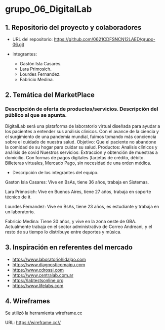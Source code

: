 # grupo_06_DigitalLab

## 1. Repositorio del proyecto y colaboradores
- URL del repositorio: https://github.com/0621CDFSNCN12LAED/grupo-06.git

- Integrantes:
    - Gastón Isla Casares.
    - Lara Primosich.
    - Lourdes Fernandez.
    - Fabricio Medina.

## 2. Temática del MarketPlace

### Descripción de oferta de productos/servicios. Descripción del público al que se apunta.

DigitalLab será una plataforma de laboratorio virtual diseñada para ayudar a los pacientes a entender sus análisis clínicos. Con el avance de la ciencia y el surgimiento de una pandemia mundial, fuimos tomando más conciencia sobre el cuidado de nuestra salud.
Objetivo: Que el paciente no abandone la comidad de su hogar para cuidar su salud.
Productos: Analisis clínicos y análisis de covid
Nuestros servicios: Extraccion y obtención de muestras a domicilio. Con formas de pagos digitales (tarjetas de crédito, débito. Billeteras virtuales, Mercado Pago, sin necesidad de una orden médica. 


- Descripción de los integrantes del equipo.

Gaston Isla Casares: Vive en BsAs, tiene 36 años, trabaja en Sistemas.

Lara Primosich: Vive en Buenos Aires, tiene 27 años, trabaja en soporte técnico de it.

Lourdes Fernandez: Vive en BsAs, tiene 23 años, es estudiante y trabaja en un laboratorio.

Fabricio Medina: Tiene 30 años, y vive en la zona oeste de GBA. Actualmente trabaja en el sector administrativo de Correo Andreani, y el resto de su tiempo lo distribuye entre deportes y música.


## 3. Inspiración en referentes del mercado

- https://www.laboratoriohidalgo.com
- https://www.diagnosticomaipu.com
- https://www.cdrossi.com
- https://www.centralab.com.ar
- https://labtestsonline.org
- https://www.lifelabs.com


## 4. Wireframes

Se utilizó la herramienta wireframe.cc

URL: https://wireframe.cc//